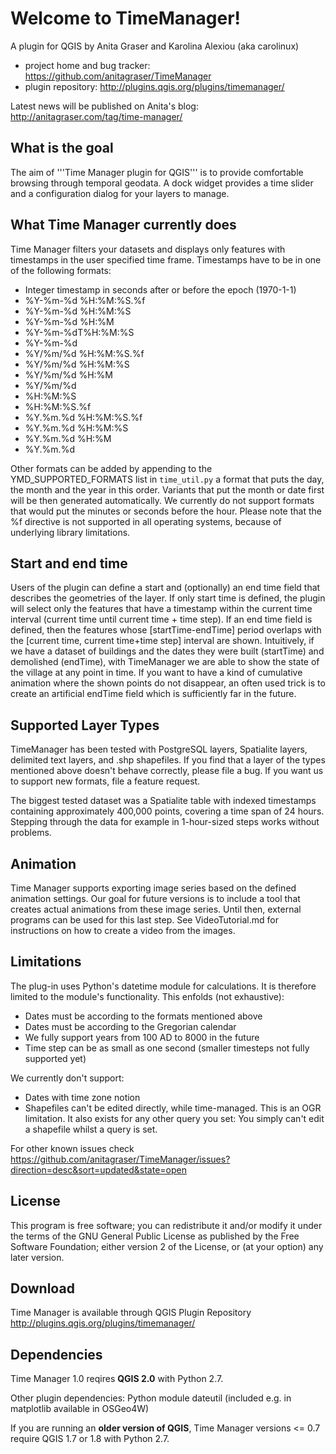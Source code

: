 # Welcome to TimeManager!

A plugin for QGIS by Anita Graser and Karolina Alexiou (aka carolinux)

* project home and bug tracker: https://github.com/anitagraser/TimeManager
* plugin repository: http://plugins.qgis.org/plugins/timemanager/

Latest news will be published on Anita's blog: http://anitagraser.com/tag/time-manager/

## What is the goal

The aim of '''Time Manager plugin for QGIS''' is to provide comfortable browsing through temporal geodata. A dock widget provides a time slider and a configuration dialog for your layers to manage.

## What Time Manager currently does

Time Manager filters your datasets and displays only features with timestamps in the user specified time frame. Timestamps have to be in one of the following formats:

* Integer timestamp in seconds after or before the epoch (1970-1-1) 
* %Y-%m-%d %H:%M:%S.%f
* %Y-%m-%d %H:%M:%S
* %Y-%m-%d %H:%M
* %Y-%m-%dT%H:%M:%S
* %Y-%m-%d
* %Y/%m/%d %H:%M:%S.%f
* %Y/%m/%d %H:%M:%S
* %Y/%m/%d %H:%M
* %Y/%m/%d
* %H:%M:%S
* %H:%M:%S.%f
* %Y.%m.%d %H:%M:%S.%f
* %Y.%m.%d %H:%M:%S
* %Y.%m.%d %H:%M
* %Y.%m.%d

Other formats can be added by appending to the YMD_SUPPORTED_FORMATS  list in `time_util.py` a format that puts the day, the month and the year in this order. Variants that put the month or date first will be then generated automatically. We currently do not support formats that would put the minutes or seconds before the hour. Please note that the %f directive is not supported in all operating systems, because of underlying library limitations.

## Start and end time

Users of the plugin can define a start and (optionally) an end time field that describes the geometries of the layer. If only start time is defined, the plugin will select only the features that have a timestamp within the current time interval (current time until current time + time step). If an end time field is defined, then the features whose [startTime-endTime] period overlaps with the [current time, current time+time step] interval are shown. Intuitively, if we have a dataset of buildings and the dates they were built (startTime) and demolished (endTime), with TimeManager we are able to show the state of the village at any point in time. If you want to have a kind of cumulative animation where the shown points do not disappear, an often used trick is to create an artificial endTime field which is sufficiently far in the future.

## Supported Layer Types

TimeManager has been tested with PostgreSQL layers, Spatialite layers, delimited text layers, and .shp shapefiles. If you find that a layer of the types mentioned above doesn't behave correctly, please file a bug. If you want us to support new formats, file a feature request.

The biggest tested dataset was a Spatialite table with indexed timestamps containing approximately 400,000 points, covering a time span of 24 hours. Stepping through the data for example in 1-hour-sized steps works without problems.

## Animation

Time Manager supports exporting image series based on the defined animation settings. Our goal for future versions is to include a tool that creates actual animations from these image series. Until then, external programs can be used for this last step. See VideoTutorial.md for instructions on how to create a video from the images.

## Limitations

The plug-in uses Python's datetime module for calculations. It is therefore limited to the module's functionality. This enfolds (not exhaustive):

* Dates must be according to the formats mentioned above
* Dates must be according to the Gregorian calendar
* We fully support years from 100 AD to 8000 in the future
* Time step can be as small as one second (smaller timesteps not fully supported yet)

We currently don't support:

* Dates with time zone notion
* Shapefiles can't be edited directly, while time-managed. This is an OGR limitation. It also exists for any other query you set: You simply can't edit a shapefile whilst a query is set.

For other known issues check https://github.com/anitagraser/TimeManager/issues?direction=desc&sort=updated&state=open

## License

This program is free software; you can redistribute it and/or modify
it under the terms of the GNU General Public License as published by
the Free Software Foundation; either version 2 of the License, or
(at your option) any later version.

## Download

Time Manager is available through QGIS Plugin Repository http://plugins.qgis.org/plugins/timemanager/

## Dependencies

Time Manager 1.0 reqires **QGIS 2.0** with Python 2.7.

Other plugin dependencies: Python module dateutil (included e.g. in matplotlib available in OSGeo4W)

If you are running an **older version of QGIS**, Time Manager versions <= 0.7 require QGIS 1.7 or 1.8 with Python 2.7.


